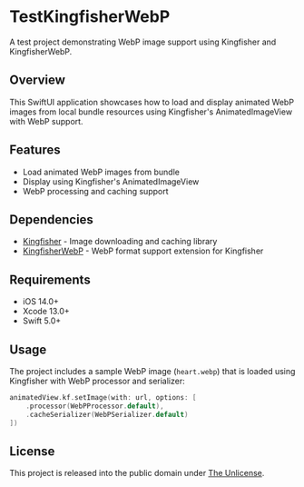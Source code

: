 # TestKingfisherWebP

A test project demonstrating WebP image support using Kingfisher and KingfisherWebP.

## Overview

This SwiftUI application showcases how to load and display animated WebP images from local bundle resources using Kingfisher's AnimatedImageView with WebP support.

## Features

- Load animated WebP images from bundle
- Display using Kingfisher's AnimatedImageView
- WebP processing and caching support

## Dependencies

- [Kingfisher](https://github.com/onevcat/Kingfisher) - Image downloading and caching library
- [KingfisherWebP](https://github.com/Yeatse/KingfisherWebP) - WebP format support extension for Kingfisher

## Requirements

- iOS 14.0+
- Xcode 13.0+
- Swift 5.0+

## Usage

The project includes a sample WebP image (`heart.webp`) that is loaded using Kingfisher with WebP processor and serializer:

```swift
animatedView.kf.setImage(with: url, options: [
    .processor(WebPProcessor.default),
    .cacheSerializer(WebPSerializer.default)
])
```

## License

This project is released into the public domain under [The Unlicense](LICENSE).